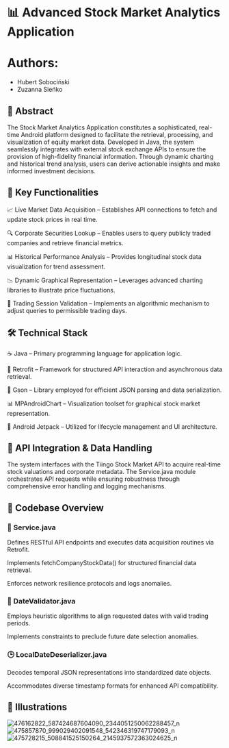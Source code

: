 # 📊 Advanced Stock Market Analytics Application
# Authors:
- Hubert Sobociński
- Zuzanna Sieńko
## 📌 Abstract

The Stock Market Analytics Application constitutes a sophisticated, real-time Android platform designed to facilitate the retrieval, processing, and visualization of equity market data. Developed in Java, the system seamlessly integrates with external stock exchange APIs to ensure the provision of high-fidelity financial information. Through dynamic charting and historical trend analysis, users can derive actionable insights and make informed investment decisions.

## 🚀 Key Functionalities

📈 Live Market Data Acquisition – Establishes API connections to fetch and update stock prices in real time.

🔍 Corporate Securities Lookup – Enables users to query publicly traded companies and retrieve financial metrics.

📊 Historical Performance Analysis – Provides longitudinal stock data visualization for trend assessment.

📉 Dynamic Graphical Representation – Leverages advanced charting libraries to illustrate price fluctuations.

📅 Trading Session Validation – Implements an algorithmic mechanism to adjust queries to permissible trading days.

## 🛠️ Technical Stack

☕ Java – Primary programming language for application logic.

🔄 Retrofit – Framework for structured API interaction and asynchronous data retrieval.

📜 Gson – Library employed for efficient JSON parsing and data serialization.

📊 MPAndroidChart – Visualization toolset for graphical stock market representation.

📱 Android Jetpack – Utilized for lifecycle management and UI architecture.

## 🔗 API Integration & Data Handling

The system interfaces with the Tiingo Stock Market API to acquire real-time stock valuations and corporate metadata. The Service.java module orchestrates API requests while ensuring robustness through comprehensive error handling and logging mechanisms.

## 📂 Codebase Overview

### 📡 Service.java

Defines RESTful API endpoints and executes data acquisition routines via Retrofit.

Implements fetchCompanyStockData() for structured financial data retrieval.

Enforces network resilience protocols and logs anomalies.

### 📆 DateValidator.java

Employs heuristic algorithms to align requested dates with valid trading periods.

Implements constraints to preclude future date selection anomalies.

### 🕒 LocalDateDeserializer.java

Decodes temporal JSON representations into standardized date objects.

Accommodates diverse timestamp formats for enhanced API compatibility.

## 📸 Illustrations
![476162822_587424687604090_2344051250062288457_n](https://github.com/user-attachments/assets/70571c50-25bb-4261-b6e7-fa7e39420239)
![475857870_999029402091548_542346319747179093_n](https://github.com/user-attachments/assets/2f7516f0-12c7-4808-9337-b9def3e4728e)
![475728215_508841525150264_2145937572363024625_n](https://github.com/user-attachments/assets/c64e99a8-5588-4739-9977-a6e95e00a2fa)

